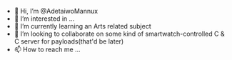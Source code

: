 - 👋 Hi, I’m @AdetaiwoMannux
- 👀 I’m interested in ...
- 🌱 I’m currently learning an Arts related subject
- 💞️ I’m looking to collaborate on some kind of smartwatch-controlled C & C server for payloads(that'd be later)
- 📫 How to reach me ...

<!---
AdetaiwoMannux/AdetaiwoMannux is a ✨ special ✨ repository because its `README.md` (this file) appears on your GitHub profile.
You can click the Preview link to take a look at your changes.
--->

